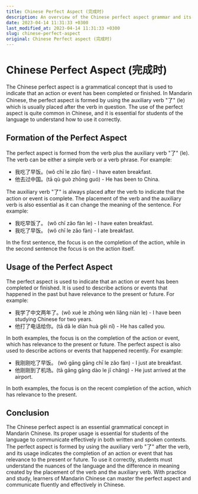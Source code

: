 ```yaml
---
title: Chinese Perfect Aspect (完成时)
description: An overview of the Chinese perfect aspect grammar and its usage in Mandarin Chinese.
date: 2023-04-14 11:31:33 +0300
last_modified_at: 2023-04-14 11:31:33 +0300
slug: chinese-perfect-aspect
original: Chinese Perfect aspect (完成时)
---
```

# Chinese Perfect Aspect (完成时)

The Chinese perfect aspect is a grammatical concept that is used to indicate that an action or event has been completed or finished. In Mandarin Chinese, the perfect aspect is formed by using the auxiliary verb "了" (le) which is usually placed after the verb in question. The use of the perfect aspect is quite common in Chinese, and it is essential for students of the language to understand how to use it correctly.

## Formation of the Perfect Aspect

The perfect aspect is formed from the verb plus the auxiliary verb "了" (le). The verb can be either a simple verb or a verb phrase. For example:

- 我吃了早饭。(wǒ chī le zǎo fàn) - I have eaten breakfast.
- 他去过中国。(tā qù guò zhōng guó) - He has been to China.

The auxiliary verb "了" is always placed after the verb to indicate that the action or event is complete. The placement of the verb and the auxiliary verb is also essential as it can change the meaning of the sentence. For example:

- 我吃早饭了。 (wǒ chī zǎo fàn le) - I have eaten breakfast.
- 我吃了早饭。 (wǒ chī le zǎo fàn) - I ate breakfast.

In the first sentence, the focus is on the completion of the action, while in the second sentence the focus is on the action itself.

## Usage of the Perfect Aspect

The perfect aspect is used to indicate that an action or event has been completed or finished. It is used to describe actions or events that happened in the past but have relevance to the present or future. For example:

- 我学了中文两年了。(wǒ xué le zhōng wén liǎng nián le) - I have been studying Chinese for two years.
- 他打了电话给你。(tā dǎ le diàn huà gěi nǐ) - He has called you.

In both examples, the focus is on the completion of the action or event, which has relevance to the present or future. The perfect aspect is also used to describe actions or events that happened recently. For example:

- 我刚刚吃了早饭。 (wǒ gāng gāng chī le zǎo fàn) - I just ate breakfast.
- 他刚刚到了机场。(tā gāng gāng dào le jī chǎng) - He just arrived at the airport.

In both examples, the focus is on the recent completion of the action, which has relevance to the present.

## Conclusion

The Chinese perfect aspect is an essential grammatical concept in Mandarin Chinese. Its proper usage is essential for students of the language to communicate effectively in both written and spoken contexts. The perfect aspect is formed by using the auxiliary verb "了" after the verb, and its usage indicates the completion of an action or event that has relevance to the present or future. To use it correctly, students must understand the nuances of the language and the difference in meaning created by the placement of the verb and the auxiliary verb. With practice and study, learners of Mandarin Chinese can master the perfect aspect and communicate fluently and effectively in Chinese.